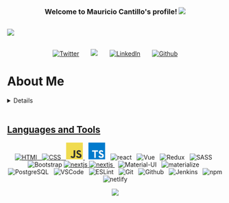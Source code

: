 <h3 align="center">
  Welcome to Mauricio Cantillo's profile!
  <img src="https://media.giphy.com/media/hvRJCLFzcasrR4ia7z/giphy.gif" width="28">
</h3>
  <!-- Typing SVG by DenverCoder1 - https://github.com/DenverCoder1/readme-typing-svg -->
<div style="display: flex">
  <p align="center" >
    <a href="https://github.com/DenverCoder1/readme-typing-svg"><img style="justify-content: center" src="https://readme-typing-svg.herokuapp.com?size=24&color=6353FF&center=true&vCenter=true&width=520&lines=Full+Stack+Web+Developer;A+Technophile+and+A+Computer+Geek;Passionate+About+New+Technologies;Constantly+Improving+Skills;Anime+Fan+and+Avid+PC+Gamer;Always+Learning+New+Things"</a>
  </p>
</div>

<!-- Social icons section -->
<p align="center">
  <a href="https://twitter.com/MauroCantillo_"><img width="32px" alt="Twitter" title="Twitter" src="https://img.icons8.com/color/452/twitter--v1.png"/></a>
  &#8287;&#8287;&#8287;&#8287;&#8287;
  <a href="https://discord.gg/bvU7mrAt" alt="Gaming Server for Free Time" title="Gaming Server for Free Time"><img width="32px" src="https://img.icons8.com/color/452/discord-logo.png"/></a>
  &#8287;&#8287;&#8287;&#8287;&#8287;
  <a href="https://www.linkedin.com/in/mauricio-cantillo-moreno/"><img width="32px" alt="LinkedIn" title="Want to connect?" src="https://img.icons8.com/color/344/linkedin-circled--v1.png"/></a>
  &#8287;&#8287;&#8287;&#8287;&#8287;
  <a href="https://github.com/Andyveloper"><img width="32px" alt="Github" title="My Github" src="https://img.icons8.com/nolan/344/github.png"/></a>
</p>

<!-- About me section -->
# About Me
<details>
  
## Info
  
  ```javascript
const mauro = {
  age: 28,
  ethnicity: "mixed-race",
  code: [JavaScript, HTML, CSS],
  tools: [TypeScript, Next.js, React, Redux, npm/yarn, Webpack/Vite, SCSS],
  rank: "Front-end Developer",
  upcomingTechnologies: {
                        techOne: "Java[SpringBoot]",
                        techTwo: "Express",
                        techThree: "Node.js"
                        },
  challenge: "To become a really great, kind and dependable software developer",
  description: "I am a very passionate person, that is always learning new stuff",
  dream: "My dream is to be good enough to be proud of myself"
};
```
  
  ## Stats
 <div>
<p align="center"><a href="https://github.com/anuraghazra/github-readme-stats"><img src="https://github-readme-stats.vercel.app/api?username=Andyveloper&show_icons=true&theme=tokyonight&count_private=true"</a></p>
<p align="center"><a href="https://github.com/anuraghazra/github-readme-stats"><img src="https://github-readme-stats.vercel.app/api/top-langs/?username=Andyveloper&layout=compact"</a></p>
</div>

</details>
 <br>
 
 ## Languages and Tools
<p align="center">
  <img src="https://cdn.jsdelivr.net/gh/devicons/devicon/icons/html5/html5-plain.svg" width="40" alt="HTMl" />
  &nbsp;
  <img src="https://cdn.jsdelivr.net/gh/devicons/devicon/icons/css3/css3-plain.svg" width="40" alt="CSS" />
  &nbsp;
  <a href="https://developer.mozilla.org/en-US/docs/Web/JavaScript" target="_blank" rel="noopener noreferrer">
    <img src="https://raw.githubusercontent.com/devicons/devicon/master/icons/javascript/javascript-original.svg" alt="javascript" width="40"/>
  </a>
  &nbsp;
    <img src="https://raw.githubusercontent.com/devicons/devicon/master/icons/typescript/typescript-original.svg" alt="typescript" width="40"/>
  &nbsp;
  <img src="https://cdn.jsdelivr.net/gh/devicons/devicon/icons/react/react-original.svg" alt="react" width="40"/>
  &nbsp;
  <img src="https://cdn.jsdelivr.net/gh/devicons/devicon/icons/vuejs/vuejs-original.svg" width="40" alt="Vue" />
  &nbsp;
  <img src="https://cdn.jsdelivr.net/gh/devicons/devicon/icons/redux/redux-original.svg" width="40" alt="Redux" />
  &nbsp;
  <img src="https://cdn.jsdelivr.net/gh/devicons/devicon/icons/sass/sass-original.svg" width="40" alt="SASS" />
  &nbsp;
  <img src="https://cdn.jsdelivr.net/gh/devicons/devicon/icons/bootstrap/bootstrap-plain.svg" width="40" alt="Bootstrap"/>
  <a href="https://nextjs.org/#gh-light-mode-only" target="_blank" rel="noopener noreferrer">
    <img src="https://cdn.jsdelivr.net/gh/devicons/devicon/icons/nextjs/nextjs-original.svg" alt="nextjs" width="40"/>
  </a>
  <a href="https://nextjs.org/#gh-dark-mode-only" target="_blank" rel="noopener noreferrer">
    <img src="https://www.datocms-assets.com/75941/1657707878-nextjs_logo.png" alt="nextjs" width="40"/>
  </a> 
  &nbsp;
  <img src="https://cdn.jsdelivr.net/gh/devicons/devicon/icons/materialui/materialui-plain.svg" width="40" alt="Material-UI" />
  &nbsp;
  <img src="https://pics.freeicons.io/uploads/icons/png/2396380601551941189-512.png" alt="materialize" width="40"/>
  &nbsp;
  <img src="https://cdn.jsdelivr.net/gh/devicons/devicon/icons/postgresql/postgresql-plain.svg" width="40" alt="PostgreSQL" />
  &nbsp;
  <img src="https://cdn.jsdelivr.net/gh/devicons/devicon/icons/vscode/vscode-original.svg" width="40" alt="VSCode" />
  &nbsp;
  <img src="https://cdn.jsdelivr.net/gh/devicons/devicon/icons/eslint/eslint-original.svg" width="40" alt="ESLint" />
  &nbsp;
  <img src="https://cdn.jsdelivr.net/gh/devicons/devicon/icons/git/git-plain.svg" width="40" alt="Git" />
  &nbsp;
  <img src="https://cdn.jsdelivr.net/gh/devicons/devicon/icons/github/github-original.svg" width="40" alt="Github" />
  &nbsp;
  <img src="https://cdn.jsdelivr.net/gh/devicons/devicon/icons/jenkins/jenkins-plain.svg" width="40" alt="Jenkins" />
  &nbsp;
  <img src="https://cdn.jsdelivr.net/gh/devicons/devicon/icons/npm/npm-original-wordmark.svg" width="40" alt="npm"/>
  &nbsp;
  <img src="https://www.vectorlogo.zone/logos/netlify/netlify-icon.svg" alt="netlify" width="40"/>
  &nbsp;
</p>
 
 <p align="center">
  <a href="https://github.com/ryo-ma/github-profile-trophy"><img src="https://github-profile-trophy.vercel.app/?username=Andyveloper&theme=dark_lover"</a>
</p>

